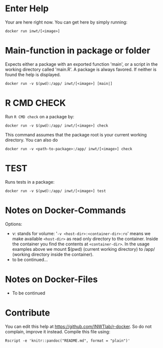 
# Enter Help

Your are here right now. You can get here by simply running:

```
docker run inwt/[<image>]
```

# Main-function in package or folder

Expects either a package with an exported function 'main', or a script in the
working directory called 'main.R'. A package is always favored. If neither is
found the help is displayed.

```
docker run -v $(pwd):/app/ inwt/[<image>] [main|]
```

# R CMD CHECK

Run `R CMD check` on a package by:

```
docker run -v $(pwd):/app/ inwt/[<image>] check
```

This command assumes that the package root is your current working directory.
You can also do

```
docker run -v <path-to-package>:/app/ inwt/[<image>] check
```

# TEST

Runs tests in a package:

```
docker run -v $(pwd):/app/ inwt/[<image>] test
```

# Notes on Docker-Commands

Options:

- v: stands for volume: '`-v <host-dir>:<container-dir>:ro`' means we make available
  `<host-dir>` as read only directory to the container. Inside the container you
  find the contents at `<container-dir>`. In the usage examples above we mount
  $(pwd) (current working directory) to /app/ (working directory inside the
  container).
- to be continued...

# Notes on Docker-Files

- To be continued

# Contribute

You can edit this help at https://github.com/INWTlab/r-docker. So do not
complain, improve it instead. Compile this file using:

```
Rscript -e 'knitr::pandoc("README.md", format = "plain")'
```
